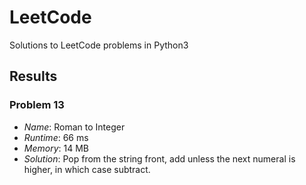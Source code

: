 # LeetCode
Solutions to LeetCode problems in Python3

## Results
### Problem 13
- *Name*: Roman to Integer
- *Runtime*: 66 ms
- *Memory*: 14 MB
- *Solution*: Pop from the string front, add unless the next numeral is higher, in which case subtract.
